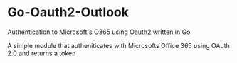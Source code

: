 # Go-Oauth2-Outlook
Authentication to Microsoft's O365 using Oauth2 written in Go

A simple module that autheniticates with Microsofts Office 365 using OAuth 2.0 and returns a token
